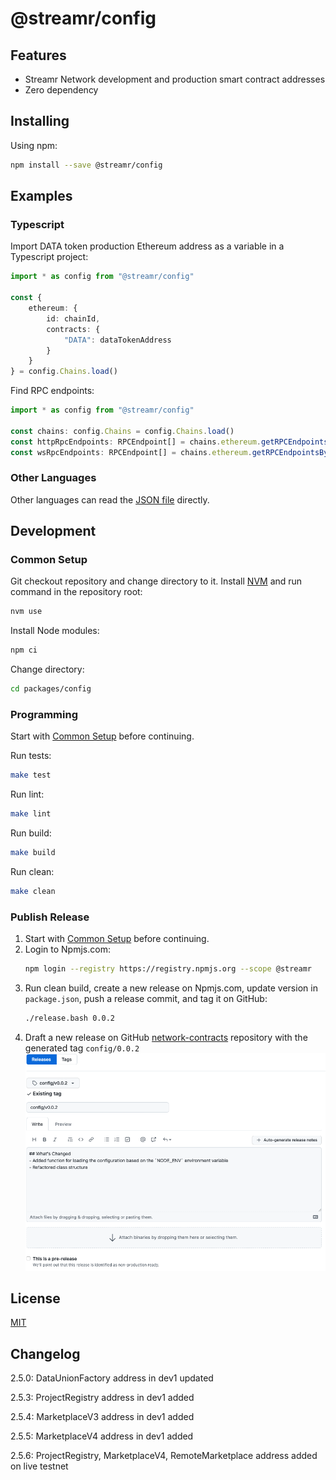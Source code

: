 # @streamr/config

## Features
- Streamr Network development and production smart contract addresses
- Zero dependency

## Installing
Using npm:
```bash
npm install --save @streamr/config
```

## Examples
### Typescript
Import DATA token production Ethereum address as a variable in a Typescript project:
```typescript
import * as config from "@streamr/config"

const {
    ethereum: {
        id: chainId,
        contracts: {
            "DATA": dataTokenAddress
        }
    }
} = config.Chains.load()
```

Find RPC endpoints:
```typescript
import * as config from "@streamr/config"

const chains: config.Chains = config.Chains.load()
const httpRpcEndpoints: RPCEndpoint[] = chains.ethereum.getRPCEndpointsByProtocol(config.RPCProtocol.HTTP)
const wsRpcEndpoints: RPCEndpoint[] = chains.ethereum.getRPCEndpointsByProtocol(config.RPCProtocol.WEBSOCKET)
```

### Other Languages
Other languages can read the [JSON file](./src/networks.json) directly.

## Development
### Common Setup
Git checkout repository and change directory to it.
Install [NVM](https://github.com/nvm-sh/nvm) and run command in the repository root:
```bash
nvm use
```

Install Node modules:
```bash
npm ci
```

Change directory:
```bash
cd packages/config
```

### Programming
Start with [Common Setup](#common-setup) before continuing.

Run tests:
```bash
make test
```

Run lint:
```bash
make lint
```

Run build:
```bash
make build
```

Run clean:
```bash
make clean
```

### Publish Release
1. Start with [Common Setup](#common-setup) before continuing.
1. Login to Npmjs.com:
    ```bash
    npm login --registry https://registry.npmjs.org --scope @streamr
    ```
1. Run clean build, create a new release on Npmjs.com, update version in `package.json`, push a release commit, and tag it on GitHub:
    ```bash
    ./release.bash 0.0.2
    ```
1. Draft a new release on GitHub [network-contracts](https://github.com/streamr-dev/network-contracts/releases) repository with the generated tag `config/0.0.2`
	![Draft a new release on GitHub](./docs/draft-release-github.png "Drafting a new release")
## License
[MIT](LICENSE)

## Changelog

2.5.0: DataUnionFactory address in dev1 updated

2.5.3: ProjectRegistry address in dev1 added

2.5.4: MarketplaceV3 address in dev1 added

2.5.5: MarketplaceV4 address in dev1 added

2.5.6: ProjectRegistry, MarketplaceV4, RemoteMarketplace address added on live testnet
